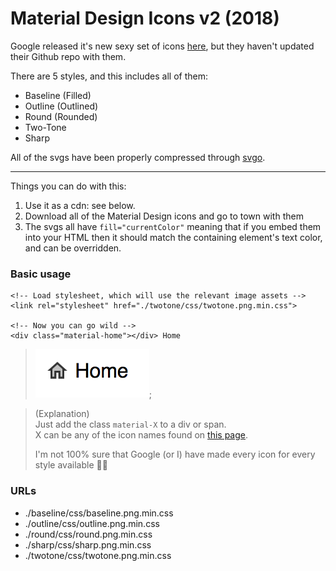 # Material Design Icons v2 (2018)

Google released it's new sexy set of icons [here](https://material.io/tools/icons),
but they haven't updated their Github repo with them.

There are 5 styles, and this includes all of them:

- Baseline (Filled)
- Outline (Outlined)
- Round (Rounded)
- Two-Tone
- Sharp

All of the svgs have been properly compressed through [svgo](https://github.com/svg/svgo).

---

Things you can do with this:

1. Use it as a cdn: see below.
2. Download all of the Material Design icons and go to town with them
3. The svgs all have `fill="currentColor"` meaning that if you embed them
   into your HTML then it should match the containing element's text color,
   and can be overridden.

### Basic usage

```
<!-- Load stylesheet, which will use the relevant image assets -->
<link rel="stylesheet" href="./twotone/css/twotone.png.min.css">

<!-- Now you can go wild -->
<div class="material-home"></div> Home
```

> ![](./example.png);

> (Explanation)  
> Just add the class `material-X` to a div or span.  
> X can be any of the icon names found on [this page](https://material.io/tools/icons).
> 
> I'm not 100% sure that Google (or I) have made every icon for every style available 🤷‍♀️

### URLs

- ./baseline/css/baseline.png.min.css
- ./outline/css/outline.png.min.css
- ./round/css/round.png.min.css
- ./sharp/css/sharp.png.min.css
- ./twotone/css/twotone.png.min.css
